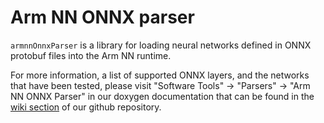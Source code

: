 # Arm NN ONNX parser

`armnnOnnxParser` is a library for loading neural networks defined in ONNX protobuf files into the Arm NN runtime.

For more information, a list of supported ONNX layers, and the networks that have been tested,
please visit "Software Tools" -> "Parsers" -> "Arm NN ONNX Parser" in our doxygen documentation that can be found in
the [wiki section](https://github.com/ARM-software/armnn/wiki/Documentation) of our github repository.